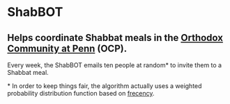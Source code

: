 ShabBOT
====

Helps coordinate Shabbat meals in the [Orthodox Community at Penn](https://www.pennocp.org/) (OCP).
---

Every week, the ShabBOT emails ten people at random* to invite them to a Shabbat meal.

\* In order to keep things fair, the algorithm actually uses a weighted probability distribution function based on [frecency](https://en.wikipedia.org/wiki/Frecency).
